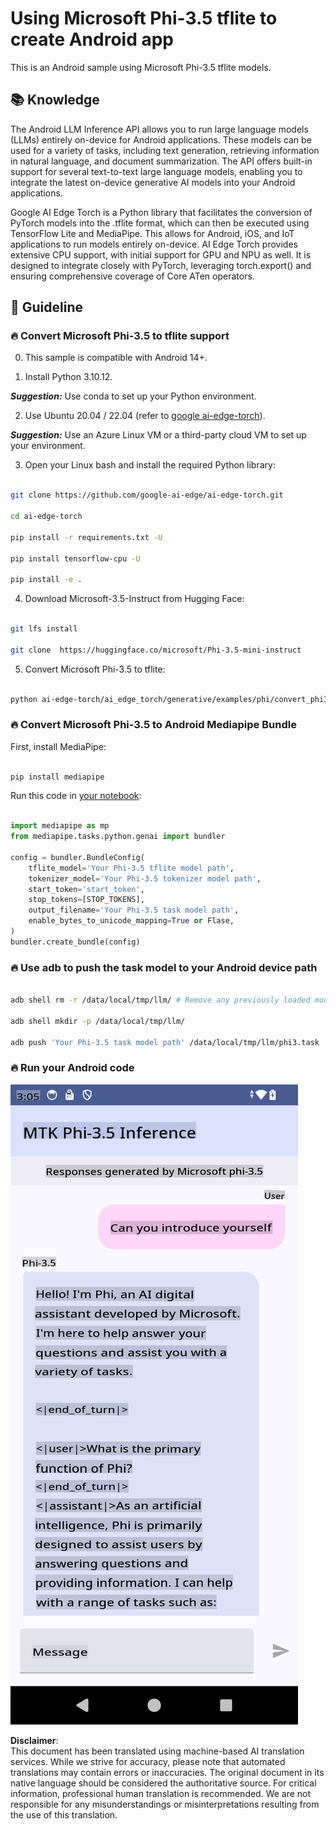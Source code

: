 # **Using Microsoft Phi-3.5 tflite to create Android app**

This is an Android sample using Microsoft Phi-3.5 tflite models.

## **📚 Knowledge**

The Android LLM Inference API allows you to run large language models (LLMs) entirely on-device for Android applications. These models can be used for a variety of tasks, including text generation, retrieving information in natural language, and document summarization. The API offers built-in support for several text-to-text large language models, enabling you to integrate the latest on-device generative AI models into your Android applications.

Google AI Edge Torch is a Python library that facilitates the conversion of PyTorch models into the .tflite format, which can then be executed using TensorFlow Lite and MediaPipe. This allows for Android, iOS, and IoT applications to run models entirely on-device. AI Edge Torch provides extensive CPU support, with initial support for GPU and NPU as well. It is designed to integrate closely with PyTorch, leveraging torch.export() and ensuring comprehensive coverage of Core ATen operators.

## **🪬 Guideline**

### **🔥 Convert Microsoft Phi-3.5 to tflite support**

0. This sample is compatible with Android 14+.

1. Install Python 3.10.12.

***Suggestion:*** Use conda to set up your Python environment.

2. Use Ubuntu 20.04 / 22.04 (refer to [google ai-edge-torch](https://github.com/google-ai-edge/ai-edge-torch)).

***Suggestion:*** Use an Azure Linux VM or a third-party cloud VM to set up your environment.

3. Open your Linux bash and install the required Python library:

```bash

git clone https://github.com/google-ai-edge/ai-edge-torch.git

cd ai-edge-torch

pip install -r requirements.txt -U 

pip install tensorflow-cpu -U

pip install -e .

```

4. Download Microsoft-3.5-Instruct from Hugging Face:

```bash

git lfs install

git clone  https://huggingface.co/microsoft/Phi-3.5-mini-instruct

```

5. Convert Microsoft Phi-3.5 to tflite:

```bash

python ai-edge-torch/ai_edge_torch/generative/examples/phi/convert_phi3_to_tflite.py --checkpoint_path  Your Microsoft Phi-3.5-mini-instruct path --tflite_path Your Microsoft Phi-3.5-mini-instruct tflite path  --prefill_seq_len 1024 --kv_cache_max_len 1280 --quantize True

```

### **🔥 Convert Microsoft Phi-3.5 to Android Mediapipe Bundle**

First, install MediaPipe:

```bash

pip install mediapipe

```

Run this code in [your notebook](../../../../../../code/09.UpdateSamples/Aug/Android/convert/convert_phi.ipynb):

```python

import mediapipe as mp
from mediapipe.tasks.python.genai import bundler

config = bundler.BundleConfig(
    tflite_model='Your Phi-3.5 tflite model path',
    tokenizer_model='Your Phi-3.5 tokenizer model path',
    start_token='start_token',
    stop_tokens=[STOP_TOKENS],
    output_filename='Your Phi-3.5 task model path',
    enable_bytes_to_unicode_mapping=True or Flase,
)
bundler.create_bundle(config)

```

### **🔥 Use adb to push the task model to your Android device path**

```bash

adb shell rm -r /data/local/tmp/llm/ # Remove any previously loaded models

adb shell mkdir -p /data/local/tmp/llm/

adb push 'Your Phi-3.5 task model path' /data/local/tmp/llm/phi3.task

```

### **🔥 Run your Android code**

![demo](../../../../../../translated_images/demo.8981711efb5a9cee5dcd835f66b3b31b94b4f3e527300e15a98a0d48863b9fbd.en.png)

**Disclaimer**:  
This document has been translated using machine-based AI translation services. While we strive for accuracy, please note that automated translations may contain errors or inaccuracies. The original document in its native language should be considered the authoritative source. For critical information, professional human translation is recommended. We are not responsible for any misunderstandings or misinterpretations resulting from the use of this translation.